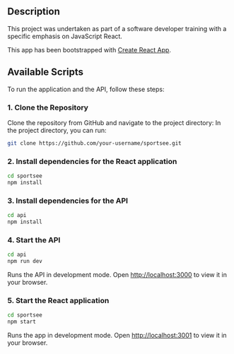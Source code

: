 ## Description

This project was undertaken as part of a software developer training with a specific emphasis on JavaScript React.

This app has been bootstrapped with [Create React App](https://github.com/facebook/create-react-app).

## Available Scripts

To run the application and the API, follow these steps:

### 1. Clone the Repository

Clone the repository from GitHub and navigate to the project directory:
In the project directory, you can run:

```bash
git clone https://github.com/your-username/sportsee.git
```

### 2. Install dependencies for the React application

```bash
cd sportsee
npm install
```

### 3. Install dependencies for the API

```bash
cd api
npm install
```

### 4. Start the API

```bash
cd api
npm run dev
```

Runs the API in development mode.
Open [http://localhost:3000](http://localhost:3000) to view it in your browser.

### 5. Start the React application

```bash
cd sportsee
npm start
```

Runs the app in development mode.
Open [http://localhost:3001](http://localhost:3001) to view it in your browser.


